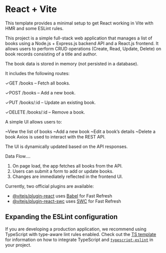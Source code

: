 # React + Vite

This template provides a minimal setup to get React working in Vite with HMR and some ESLint rules.

This project is a simple full-stack web application that manages a list of books using a Node.js + Express.js backend API and a React.js frontend. It allows users to perform CRUD operations (Create, Read, Update, Delete) on book records consisting of a title and author.

The book data is stored in memory (not persisted in a database).

It includes the following routes:

✓GET /books – Fetch all books.

✓POST /books – Add a new book.

✓PUT /books/:id – Update an existing book.

✓DELETE /books/:id – Remove a book.

A simple UI allows users to:

~View the list of books
~Add a new book
~Edit a book’s details
~Delete a book
Axios is used to interact with the REST API.

The UI is dynamically updated based on the API responses.


Data Flow....

1. On page load, the app fetches all books from the API.
2. Users can submit a form to add or update books.
3. Changes are immediately reflected in the frontend UI.


Currently, two official plugins are available:

- [@vitejs/plugin-react](https://github.com/vitejs/vite-plugin-react/blob/main/packages/plugin-react) uses [Babel](https://babeljs.io/) for Fast Refresh
- [@vitejs/plugin-react-swc](https://github.com/vitejs/vite-plugin-react/blob/main/packages/plugin-react-swc) uses [SWC](https://swc.rs/) for Fast Refresh

## Expanding the ESLint configuration

If you are developing a production application, we recommend using TypeScript with type-aware lint rules enabled. Check out the [TS template](https://github.com/vitejs/vite/tree/main/packages/create-vite/template-react-ts) for information on how to integrate TypeScript and [`typescript-eslint`](https://typescript-eslint.io) in your project.
